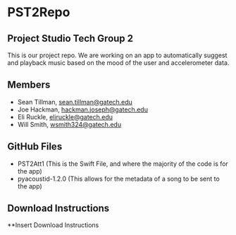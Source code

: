 # PST2Repo

## Project Studio Tech Group 2
This is our project repo. We are working 
on an app to automatically suggest and 
playback music based on the mood of the user and accelerometer data. 

## Members
- Sean Tillman, sean.tillman@gatech.edu
- Joe Hackman, hackman.joseph@gatech.edu
- Eli Ruckle, eliruckle@gatech.edu
- Will Smith, wsmith324@gatech.edu

## GitHub Files
- PST2Att1 (This is the Swift File, and where the majority of the code is for the app)
- pyacoustid-1.2.0 (This allows for the metadata of a song to be sent to the app)

## Download Instructions

**Insert Download Instructions

